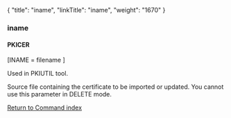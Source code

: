 {
    "title": "iname",
    "linkTitle": "iname",
    "weight": "1670"
}<span id="iname"></span>

### iname

#### PKICER

\[INAME = filename \]

Used in PKIUTIL tool.

Source file containing the certificate to be imported or updated. You cannot use this parameter in DELETE mode.

[Return to Command index](../../)
